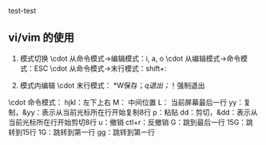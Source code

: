 test-test
## vi/vim 的使用

1. 模式切换
\cdot  从命令模式->编辑模式：i, a, o
\cdot  从编辑模式->命令模式：ESC
\cdot  从命令模式->末行模式：shift+:

2. 模式内编辑
\cdot 末行模式：
*W保存；*q退出；*！强制退出

\cdot 命令模式：
    hjkl：左下上右
    M： 中间位置
    L： 当前屏幕最后一行
    yy：复制，&yy：表示从当前光标所在行开始复制8行
    p：粘贴
    dd：剪切，&dd：表示从当前光标所在行开始剪切8行
    u：撤销
    ctl+r：反撤销
    G：跳到最后一行
    15G：跳转到15行
    1G：跳转到第一行
    gg：跳转到第一行
